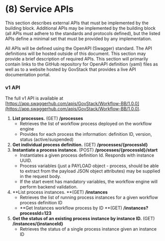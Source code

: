 # (8) Service APIs

This section describes external APIs that must be implemented by the building
block. Additional APIs may be implemented by the building block (all APIs must
adhere to the standards and protocols defined), but the listed APIs define a
minimal set that must be provided by any implementation.

All APIs will be defined using the OpenAPI (Swagger) standard. The API
definitions will be hosted outside of this document. This section may provide a
brief description of required APIs. This section will primarily contain links to
the GitHub repository for OpenAPI definition (yaml) files as well as to a
website hosted by GovStack that provides a live API documentation portal.

### v1 API

The full v1 API is available at
[https://app.swaggerhub.com/apis/GovStack/Workflow-BB/1.0.0](https://app.swaggerhub.com/apis/GovStack/Workflow-BB/1.0.0).

1. **List processes.** (GET) **/processes**
   - Retrieves the list of workflow process deployed on the workflow engine
   - Provides for each process the information: definition ID, version, status
     (active/suspended)
2. **Get individual process definition.** (GET) **/processes/{processId}**
3. **Instantiate a process instance.** (POST) **/processes/{processId}/start**
   - Instantiates a given process definition Id. Responds with instance UUID.
   - Process variables (just a PAYLOAD object - process, should be able to
     extract from the payload JSON object attributes) may be supplied in the
     request body.
   - If the start event has mandatory variables, the workflow engine will
     perform backend validation.
4. **List process instances. **(GET) **/instances**
   - Retrieves the list of running process instances for a given workflow
     process definition ID
   - **Get Instances workflow process by ID **(GET) **/instances?processId=123**
5. **Get the status of an existing process instance by instance ID.** (GET)
   **/instances/{instanceId}**
   - Retrieves the status of a single process instance given an instance ID